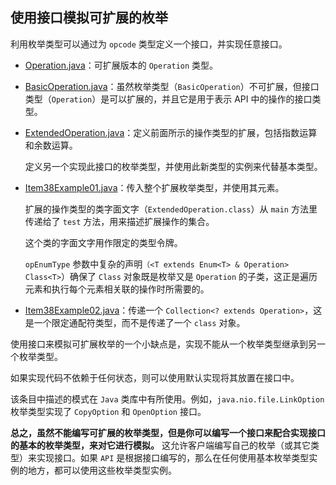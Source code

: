 ## 使用接口模拟可扩展的枚举

利用枚举类型可以通过为 `opcode` 类型定义一个接口，并实现任意接口。

- [Operation.java](EnumsAnnotations/src/main/java/com/jueee/item38/Operation.java)：可扩展版本的 `Operation` 类型。

- [BasicOperation.java](EnumsAnnotations/src/main/java/com/jueee/item38/BasicOperation.java)：虽然枚举类型（`BasicOperation`）不可扩展，但接口类型（`Operation`）是可以扩展的，并且它是用于表示 API 中的操作的接口类型。 

- [ExtendedOperation.java](EnumsAnnotations/src/main/java/com/jueee/item38/ExtendedOperation.java)：定义前面所示的操作类型的扩展，包括指数运算和余数运算。 

  定义另一个实现此接口的枚举类型，并使用此新类型的实例来代替基本类型。 

- [Item38Example01.java](EnumsAnnotations/src/main/java/com/jueee/item38/Item38Example01.java)：传入整个扩展枚举类型，并使用其元素。 

  扩展的操作类型的类字面文字（`ExtendedOperation.class`）从 `main` 方法里传递给了 `test` 方法，用来描述扩展操作的集合。

  这个类的字面文字用作限定的类型令牌。

  `opEnumType` 参数中复杂的声明`（<T extends Enum<T> & Operation> Class<T>`）确保了 `Class` 对象既是枚举又是 `Operation` 的子类，这正是遍历元素和执行每个元素相关联的操作时所需要的。

-	[Item38Example02.java](EnumsAnnotations/src/main/java/com/jueee/item38/Item38Example02.java)：传递一个 `Collection<? extends Operation>`，这是一个限定通配符类型，而不是传递了一个 `class` 对象。

使用接口来模拟可扩展枚举的一个小缺点是，实现不能从一个枚举类型继承到另一个枚举类型。

如果实现代码不依赖于任何状态，则可以使用默认实现将其放置在接口中。

该条目中描述的模式在 `Java` 类库中有所使用。例如，`java.nio.file.LinkOption` 枚举类型实现了 `CopyOption` 和 `OpenOption` 接口。

**总之，虽然不能编写可扩展的枚举类型，但是你可以编写一个接口来配合实现接口的基本的枚举类型，来对它进行模拟。** 这允许客户端编写自己的枚举（或其它类型）来实现接口。如果 `API` 是根据接口编写的，那么在任何使用基本枚举类型实例的地方，都可以使用这些枚举类型实例。